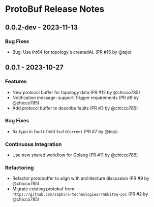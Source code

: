 # ProtoBuf Release Notes

## 0.0.2-dev - 2023-11-13

### Bug Fixes

- Bug: Use int64 for topology's createdAt. (PR #16 by @tejo)

## 0.0.1 - 2023-10-27

### Features

- New protocol buffer for topology data (PR #12 by @chicco785)
- Notification message: support Trigger requirements (PR #6 by @chicco785)
- Add protocol buffer to describe faults (PR #3 by @chicco785)

### Bug Fixes

- fix typo in `Fault` field `faultCurrent` (PR #7 by @tejo)

### Continuous Integration

- Use new shared workflow for Golang (PR #11 by @chicco785)

### Refactoring

- Refactor protobuffer to align with architecture discussion (PR #9 by  
  @chicco785)
- Migrate existing protobuf from  
  `https://github.com/zaphiro-technologies/rabbitmq-poc` (PR #2 by @chicco785)
